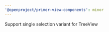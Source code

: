 ```yaml
---
'@openproject/primer-view-components': minor
---
```


Support single selection variant for TreeView
